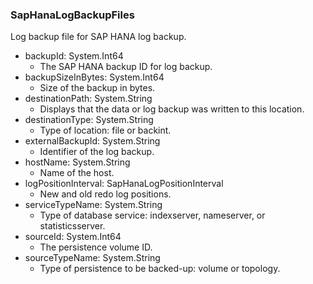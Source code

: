 ### SapHanaLogBackupFiles
Log backup file for SAP HANA log backup.

- backupId: System.Int64
  - The SAP HANA backup ID for log backup.
- backupSizeInBytes: System.Int64
  - Size of the backup in bytes.
- destinationPath: System.String
  - Displays that the data or log backup was written to this location.
- destinationType: System.String
  - Type of location: file or backint.
- externalBackupId: System.String
  - Identifier of the log backup.
- hostName: System.String
  - Name of the host.
- logPositionInterval: SapHanaLogPositionInterval
  - New and old redo log positions.
- serviceTypeName: System.String
  - Type of database service: indexserver, nameserver, or statisticsserver.
- sourceId: System.Int64
  - The persistence volume ID.
- sourceTypeName: System.String
  - Type of persistence to be backed-up: volume or topology.
